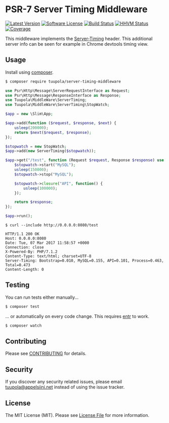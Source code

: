 #  PSR-7 Server Timing Middleware

[![Latest Version](https://img.shields.io/packagist/v/tuupola/server-timing-middleware.svg?style=flat-square)](https://packagist.org/packages/tuupola/server-timing-middleware)
[![Software License](https://img.shields.io/badge/license-MIT-brightgreen.svg?style=flat-square)](LICENSE.md)
[![Build Status](https://img.shields.io/travis/tuupola/server-timing-middleware/master.svg?style=flat-square)](https://travis-ci.org/tuupola/server-timing-middleware)
[![HHVM Status](https://img.shields.io/hhvm/tuupola/server-timing-middleware.svg?style=flat-square)](http://hhvm.h4cc.de/package/tuupola/server-timing-middleware)
[![Coverage](http://img.shields.io/codecov/c/github/tuupola/server-timing-middleware.svg?style=flat-square)](https://codecov.io/github/tuupola/server-timing-middleware)

This middleware implements the [Server-Timing](http://wicg.github.io/server-timing/) header. This additional server info can be seen for example in Chrome devtools timing view.

## Usage

Install using [composer](https://getcomposer.org/).

``` bash
$ composer require tuupola/server-timing-middleware
```

```php
use Psr\Http\Message\ServerRequestInterface as Request;
use Psr\Http\Message\ResponseInterface as Response;
use Tuupola\MiddleWare\ServerTiming;
use Tuupola\MiddleWare\ServerTiming\StopWatch;

$app = new \Slim\App;

$app->add(function ($request, $response, $next) {
    usleep(200000);
	return $next($request, $response);
});

$stopwatch = new StopWatch;
$app->add(new ServerTiming($stopwatch));

$app->get("/test", function (Request $request, Response $response) use ($stopwatch) {
    $stopwatch->start("MySQL");
    usleep(150000);
    $stopwatch->stop("MySQL");

    $stopwatch->closure("API", function() {
        usleep(100000);
    });

    return $response;
});

$app->run();
```

```
$ curl --include http://0.0.0.0:8080/test

HTTP/1.1 200 OK
Host: 0.0.0.0:8080
Date: Tue, 07 Mar 2017 11:58:57 +0000
Connection: close
X-Powered-By: PHP/7.1.2
Content-Type: text/html; charset=UTF-8
Server-Timing: Bootstrap=0.010, MySQL=0.155, API=0.101, Process=0.463, Total=0.473
Content-Length: 0
```

## Testing

You can run tests either manually...

``` bash
$ composer test
```

... or automatically on every code change. This requires [entr](http://entrproject.org/) to work.

``` bash
$ composer watch
```

## Contributing

Please see [CONTRIBUTING](CONTRIBUTING.md) for details.

## Security

If you discover any security related issues, please email tuupola@appelsiini.net instead of using the issue tracker.

## License

The MIT License (MIT). Please see [License File](LICENSE.md) for more information.
